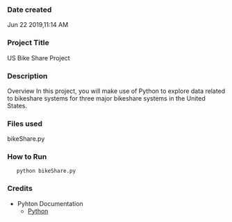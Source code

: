 ### Date created
Jun 22 2019,11:14 AM

### Project Title
US Bike Share Project

### Description
Overview In this project, you will make use of Python to explore data related to bikeshare systems for three major bikeshare systems in the United States.

### Files used
bikeShare.py

### How to Run
```
   python bikeShare.py
```

### Credits
- Pyhton Documentation
    * [Python](https://www.python.org/doc/)

